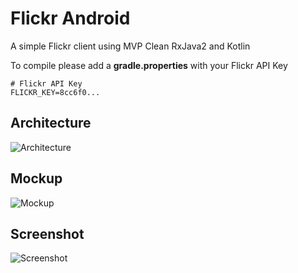 # Flickr Android
A simple Flickr client using MVP Clean RxJava2 and Kotlin

To compile please add a __gradle.properties__ with your Flickr API Key

```
# Flickr API Key
FLICKR_KEY=8cc6f0...
```
## Architecture
![Architecture](https://cdn.rawgit.com/MaxCruz/flickr_android/master/images/flickr_architecture.jpg)
## Mockup
![Mockup](https://cdn.rawgit.com/MaxCruz/flickr_android/master/images/flickr_mockup.jpg)
## Screenshot
![Screenshot](https://cdn.rawgit.com/MaxCruz/flickr_android/master/images/flickr_screenshot.png)

